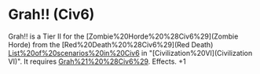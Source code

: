 # Grah!! (Civ6)

Grah!! is a Tier II for the [Zombie%20Horde%20%28Civ6%29](Zombie Horde) from the [Red%20Death%20%28Civ6%29](Red Death) [List%20of%20scenarios%20in%20Civ6](scenario) in "[Civilization%20VI](Civilization VI)". It requires [Grah%21%20%28Civ6%29](Grah!).
Effects.
+1 